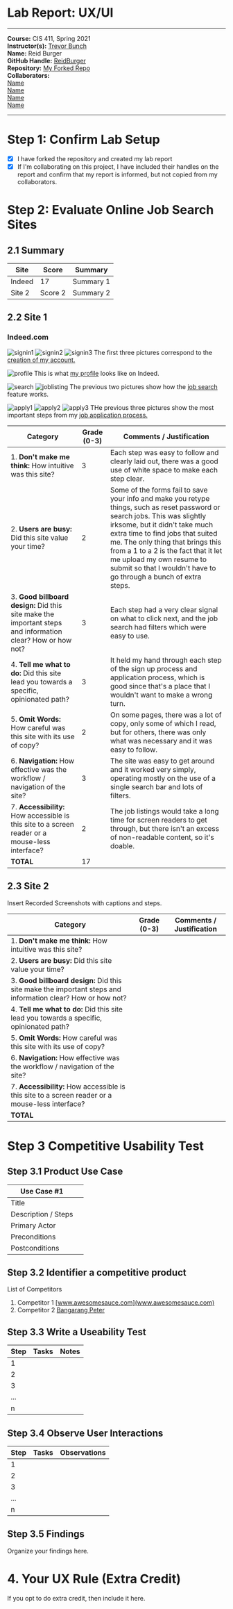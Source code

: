 # Lab Report: UX/UI
___
**Course:** CIS 411, Spring 2021  
**Instructor(s):** [Trevor Bunch](https://github.com/trevordbunch)  
**Name:** Reid Burger   
**GitHub Handle:** [ReidBurger](https://github.com/ReidBurger)   
**Repository:** [My Forked Repo](https://github.com/ReidBurger/cis411_lab3_uiux)   
**Collaborators:**   
[Name](https://github.com/)   
[Name](https://github.com/)   
[Name](https://github.com/)   
[Name](https://github.com/)   
___

# Step 1: Confirm Lab Setup
- [x] I have forked the repository and created my lab report
- [x] If I'm collaborating on this project, I have included their handles on the report and confirm that my report is informed, but not copied from my collaborators.

# Step 2: Evaluate Online Job Search Sites

## 2.1 Summary
| Site | Score | Summary |
|---|---|---|
| Indeed | 17 | Summary 1 |
| Site 2 | Score 2 | Summary 2 |

## 2.2 Site 1
### Indeed.com

![signin1](././assets/indeed_signin1)
![signin2](././assets/indeed_signin2)
![signin3](././assets/indeed_signin3)
The first three pictures correspond to the [creation of my account.](https://www.indeed.com/)

![profile](././assets/indeed_profile)
This is what [my profile](https://my.indeed.com/resume?from=login&continue=https%3A%2F%2Fwww.indeed.com%2F) looks like on Indeed.

![search](././assets/indeed_search)
![joblisting](././assets/indeed_joblisting)
The previous two pictures show how the [job search](https://www.indeed.com/?from=gnav-resume--myind) feature works.

![apply1](././assets/indeed_apply1)
![apply2](././assets/indeed_apply2)
![apply3](././assets/indeed_apply3)
THe previous three pictures show the most important steps from my [job application process.](https://www.indeed.com/jobs?q=game%20design&l&vjk=b3221370c0c04ac2)


| Category | Grade (0-3) | Comments / Justification |
|---|---|---|
| 1. **Don't make me think:** How intuitive was this site? | 3 | Each step was easy to follow and clearly laid out, there was a good use of white space to make each step clear. |
| 2. **Users are busy:** Did this site value your time?  | 2 | Some of the forms fail to save your info and make you retype things, such as reset password or search jobs. This was slightly irksome, but it didn't take much extra time to find jobs that suited me. The only thing that brings this from a 1 to a 2 is the fact that it let me upload my own resume to submit so that I wouldn't have to go through a bunch of extra steps. |
| 3. **Good billboard design:** Did this site make the important steps and information clear? How or how not? | 3 | Each step had a very clear signal on what to click next, and the job search had filters which were easy to use. |
| 4. **Tell me what to do:** Did this site lead you towards a specific, opinionated path? | 3 | It held my hand through each step of the sign up process and application process, which is good since that's a place that I wouldn't want to make a wrong turn. |
| 5. **Omit Words:** How careful was this site with its use of copy? | 2 | On some pages, there was a lot of copy, only some of which I read, but for others, there was only what was necessary and it was easy to follow. |
| 6. **Navigation:** How effective was the workflow / navigation of the site? | 3 | The site was easy to get around and it worked very simply, operating mostly on the use of a single search bar and lots of filters. |
| 7. **Accessibility:** How accessible is this site to a screen reader or a mouse-less interface? | 2 | The job listings would take a long time for screen readers to get through, but there isn't an excess of non-readable content, so it's doable. |
| **TOTAL** | 17 |   |

## 2.3 Site 2
Insert Recorded Screenshots with captions and steps.

| Category | Grade (0-3) | Comments / Justification |
|---|---|---|
| 1. **Don't make me think:** How intuitive was this site? |   |   |
| 2. **Users are busy:** Did this site value your time?  |   |   |
| 3. **Good billboard design:** Did this site make the important steps and information clear? How or how not? |   |   |
| 4. **Tell me what to do:** Did this site lead you towards a specific, opinionated path? |   |   |
| 5. **Omit Words:** How careful was this site with its use of copy? |   |   |
| 6. **Navigation:** How effective was the workflow / navigation of the site? |   |   |
| 7. **Accessibility:** How accessible is this site to a screen reader or a mouse-less interface? |   |   |
| **TOTAL** |   |   |


# Step 3 Competitive Usability Test

## Step 3.1 Product Use Case

| Use Case #1 | |
|---|---|
| Title | |
| Description / Steps | |
| Primary Actor | |
| Preconditions | |
| Postconditions | |

## Step 3.2 Identifier a competitive product

List of Competitors
1. Competitor 1 [www.awesomesauce.com](www.awesomesauce.com)
2. Competitor 2 [Bangarang Peter](https://www.youtube.com/watch?v=4PNOccSUb1Q)

## Step 3.3 Write a Useability Test

| Step | Tasks | Notes |
|---|---|---|
| 1 |   |   |
| 2 |   |   |
| 3 |   |   |
| ... |   |   |
| n |   |   |

## Step 3.4 Observe User Interactions

| Step | Tasks | Observations |
|---|---|---|
| 1 |   |   |
| 2 |   |   |
| 3 |   |   |
| ... |   |   |
| n |   |   |

## Step 3.5 Findings
Organize your findings here.

# 4. Your UX Rule (Extra Credit)
If you opt to do extra credit, then include it here.